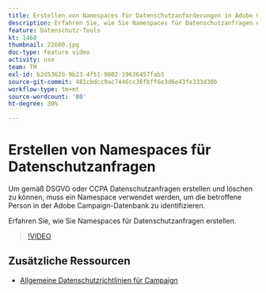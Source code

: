 ```yaml
---
title: Erstellen von Namespaces für Datenschutzanforderungen in Adobe Campaign Standard (ACS)
description: Erfahren Sie, wie Sie Namespaces für Datenschutzanfragen erstellen.
feature: Datenschutz-Tools
kt: 1460
thumbnail: 22600.jpg
doc-type: feature video
activity: use
team: TM
exl-id: b2d5362b-9b23-4f51-9802-19636457fab3
source-git-commit: 481cbdcc9ac7446cc36fbff6e3d6e43fe333d30b
workflow-type: tm+mt
source-wordcount: '80'
ht-degree: 30%

---
```


# Erstellen von Namespaces für Datenschutzanfragen

Um gemäß DSGVO oder CCPA Datenschutzanfragen erstellen und löschen zu können, muss ein Namespace verwendet werden, um die betroffene Person in der Adobe Campaign-Datenbank zu identifizieren.

Erfahren Sie, wie Sie Namespaces für Datenschutzanfragen erstellen.

>[!VIDEO](https://video.tv.adobe.com/v/22600?quality=12)

## Zusätzliche Ressourcen

* [Allgemeine Datenschutzrichtlinien für Campaign](https://experienceleague.adobe.com/docs/campaign-classic/using/getting-started/privacy/privacy-management.html?lang=en#getting-started)

